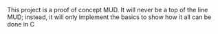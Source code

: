 This project is a proof of concept MUD. It will never be a top of the line MUD; instead, it will only implement the basics to show how it all can be done in C